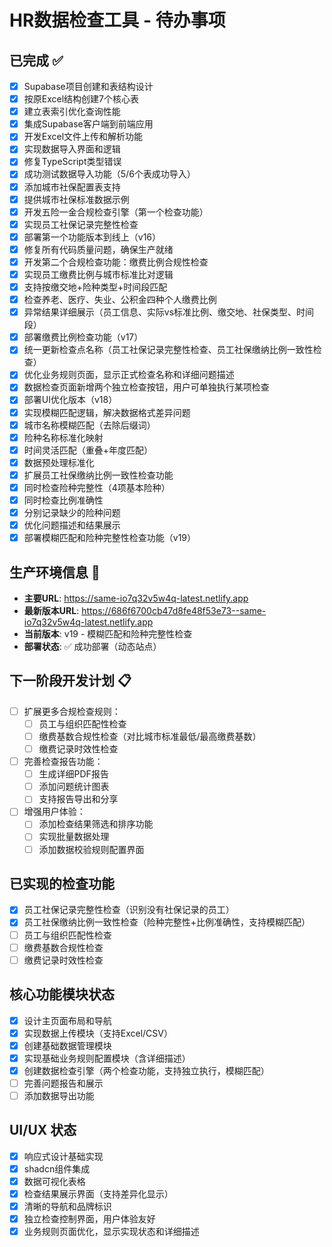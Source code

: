 # HR数据检查工具 - 待办事项

## 已完成 ✅
- [x] Supabase项目创建和表结构设计
- [x] 按原Excel结构创建7个核心表
- [x] 建立表索引优化查询性能
- [x] 集成Supabase客户端到前端应用
- [x] 开发Excel文件上传和解析功能
- [x] 实现数据导入界面和逻辑
- [x] 修复TypeScript类型错误
- [x] 成功测试数据导入功能（5/6个表成功导入）
- [x] 添加城市社保配置表支持
- [x] 提供城市社保标准数据示例
- [x] 开发五险一金合规检查引擎（第一个检查功能）
- [x] 实现员工社保记录完整性检查
- [x] 部署第一个功能版本到线上（v16）
- [x] 修复所有代码质量问题，确保生产就绪
- [x] 开发第二个合规检查功能：缴费比例合规性检查
- [x] 实现员工缴费比例与城市标准比对逻辑
- [x] 支持按缴交地+险种类型+时间段匹配
- [x] 检查养老、医疗、失业、公积金四种个人缴费比例
- [x] 异常结果详细展示（员工信息、实际vs标准比例、缴交地、社保类型、时间段）
- [x] 部署缴费比例检查功能（v17）
- [x] 统一更新检查点名称（员工社保记录完整性检查、员工社保缴纳比例一致性检查）
- [x] 优化业务规则页面，显示正式检查名称和详细问题描述
- [x] 数据检查页面新增两个独立检查按钮，用户可单独执行某项检查
- [x] 部署UI优化版本（v18）
- [x] 实现模糊匹配逻辑，解决数据格式差异问题
- [x] 城市名称模糊匹配（去除后缀词）
- [x] 险种名称标准化映射
- [x] 时间灵活匹配（重叠+年度匹配）
- [x] 数据预处理标准化
- [x] 扩展员工社保缴纳比例一致性检查功能
- [x] 同时检查险种完整性（4项基本险种）
- [x] 同时检查比例准确性
- [x] 分别记录缺少的险种问题
- [x] 优化问题描述和结果展示
- [x] 部署模糊匹配和险种完整性检查功能（v19）

## 生产环境信息 🚀
- **主要URL**: https://same-io7q32v5w4q-latest.netlify.app
- **最新版本URL**: https://686f6700cb47d8fe48f53e73--same-io7q32v5w4q-latest.netlify.app
- **当前版本**: v19 - 模糊匹配和险种完整性检查
- **部署状态**: ✅ 成功部署（动态站点）

## 下一阶段开发计划 📋
- [ ] 扩展更多合规检查规则：
  - [ ] 员工与组织匹配性检查
  - [ ] 缴费基数合规性检查（对比城市标准最低/最高缴费基数）
  - [ ] 缴费记录时效性检查
- [ ] 完善检查报告功能：
  - [ ] 生成详细PDF报告
  - [ ] 添加问题统计图表
  - [ ] 支持报告导出和分享
- [ ] 增强用户体验：
  - [ ] 添加检查结果筛选和排序功能
  - [ ] 实现批量数据处理
  - [ ] 添加数据校验规则配置界面

## 已实现的检查功能
- [x] 员工社保记录完整性检查（识别没有社保记录的员工）
- [x] 员工社保缴纳比例一致性检查（险种完整性+比例准确性，支持模糊匹配）
- [ ] 员工与组织匹配性检查
- [ ] 缴费基数合规性检查
- [ ] 缴费记录时效性检查

## 核心功能模块状态
- [x] 设计主页面布局和导航
- [x] 实现数据上传模块（支持Excel/CSV）
- [x] 创建基础数据管理模块
- [x] 实现基础业务规则配置模块（含详细描述）
- [x] 创建数据检查引擎（两个检查功能，支持独立执行，模糊匹配）
- [ ] 完善问题报告和展示
- [ ] 添加数据导出功能

## UI/UX 状态
- [x] 响应式设计基础实现
- [x] shadcn组件集成
- [x] 数据可视化表格
- [x] 检查结果展示界面（支持差异化显示）
- [x] 清晰的导航和品牌标识
- [x] 独立检查控制界面，用户体验友好
- [x] 业务规则页面优化，显示实现状态和详细描述
